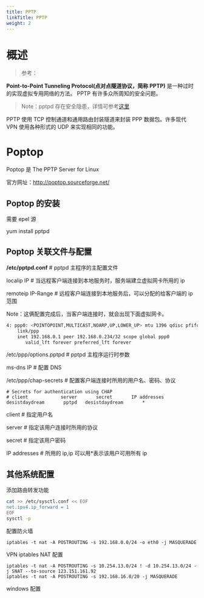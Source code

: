 ```yaml
---
title: PPTP
linkTitle: PPTP
weight: 2
---
```


# 概述

> 参考：

**Point-to-Point Tunneling Protocol(点对点隧道协议，简称 PPTP)** 是一种过时的实现虚拟专用网络的方法。 PPTP 有许多众所周知的安全问题。

> Note：pptpd 存在安全隐患，详情可参考[这里](http://pptpclient.sourceforge.net/protocol-security.phtml)

PPTP 使用 TCP 控制通道和通用路由封装隧道来封装 PPP 数据包。许多现代 VPN 使用各种形式的 UDP 来实现相同的功能。

# Poptop

Poptop 是 The PPTP Server for Linux

官方网址：http://poptop.sourceforge.net/

## Poptop 的安装

需要 epel 源

yum install pptpd

## Poptop 关联文件与配置

**/etc/pptpd.conf** # pptpd 主程序的主配置文件

localip IP # 当远程客户端连接到本地服务时，服务端建立虚拟网卡所用的 ip

remoteip IP-Range # 远程客户端连接到本地服务后，可以分配的给客户端的 ip 范围

Note：这俩配置完成后，当客户端连接时，就会出现下面虚拟网卡。

```bash
4: ppp0: <POINTOPOINT,MULTICAST,NOARP,UP,LOWER_UP> mtu 1396 qdisc pfifo_fast state UNKNOWN group default qlen 3
    link/ppp
    inet 192.168.0.1 peer 192.168.0.234/32 scope global ppp0
       valid_lft forever preferred_lft forever
```

/etc/ppp/options.pptpd # pptpd 主程序运行时参数

ms-dns IP # 配置 DNS

/etc/ppp/chap-secrets # 配置客户端连接时所用的用户名、密码、协议

```
# Secrets for authentication using CHAP
# client            server       secret       IP addresses
desistdaydream       pptpd   desistdaydream       *
```

client # 指定用户名

server # 指定该用户连接时所用的协议

secret # 指定该用户密码

IP addresses # 所用的 ip,ip 可以用\*表示该用户可用所有 ip

## 其他系统配置

添加路由转发功能

```bash
cat >> /etc/sysctl.conf << EOF
net.ipv4.ip_forward = 1
EOF
sysctl -p
```

配置防火墙

```
iptables -t nat -A POSTROUTING -s 192.168.0.0/24 -o eth0 -j MASQUERADE
```

VPN iptables NAT 配置

```
iptables -t nat -A POSTROUTING -s 10.254.13.0/24 ! -d 10.254.13.0/24 -j SNAT --to-source 123.151.161.92
iptables -t nat -A POSTROUTING -s 192.168.16.0/20 -j MASQUERADE
```

windows 配置
